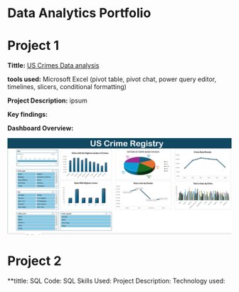 # Data Analytics Portfolio 
# Project 1

**Tittle:** [US Crimes Data analysis](https://github.com/Californiakng/californiakng.github.io/blob/main/crimes%20(version%201).xlsx)

**tools used:** Microsoft Excel (pivot table, pivot chat, power query editor, timelines, slicers, conditional formatting)

**Project Description:** ipsum

**Key findings:**

**Dashboard Overview:**

![UScrimeRegistry](UScrimeRegistry.png)

# Project 2
**tittle:
SQL Code:
SQL Skills Used:
Project Description:
Technology used:
